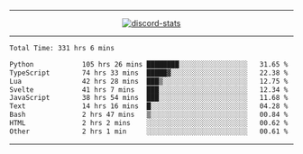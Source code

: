 <a href="https://www.github.com/ripavoid" target="_blank" rel="noreferrer">

-------

<div align='center'>
    <a href='https://discordapp.com/users/825178146797518881'>
        <img align='center' alt='discord-stats' src='https://api.discord-status.me/825178146797518881?nitro&boost=4&gradient=%231e0b1a%2C%23000000%2C%23000000%2C%23160316'></img>
    </a>
</div>

-------

<!--START_SECTION:waka-->

```txt
Total Time: 331 hrs 6 mins

Python            105 hrs 26 mins ████████░░░░░░░░░░░░░░░░░   31.65 %
TypeScript        74 hrs 33 mins  █████▓░░░░░░░░░░░░░░░░░░░   22.38 %
Lua               42 hrs 28 mins  ███▒░░░░░░░░░░░░░░░░░░░░░   12.75 %
Svelte            41 hrs 7 mins   ███░░░░░░░░░░░░░░░░░░░░░░   12.34 %
JavaScript        38 hrs 54 mins  ███░░░░░░░░░░░░░░░░░░░░░░   11.68 %
Text              14 hrs 16 mins  █░░░░░░░░░░░░░░░░░░░░░░░░   04.28 %
Bash              2 hrs 47 mins   ▒░░░░░░░░░░░░░░░░░░░░░░░░   00.84 %
HTML              2 hrs 2 mins    ░░░░░░░░░░░░░░░░░░░░░░░░░   00.62 %
Other             2 hrs 1 min     ░░░░░░░░░░░░░░░░░░░░░░░░░   00.61 %
```

<!--END_SECTION:waka-->

-------

